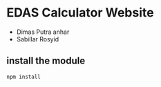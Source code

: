 # EDAS Calculator Website

- Dimas Putra anhar
- Sabillar Rosyid

## install the module
```
npm install
```
